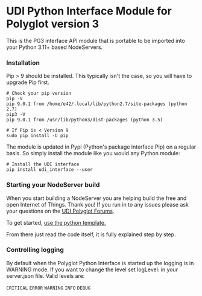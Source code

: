# UDI Python Interface Module for Polyglot version 3

This is the PG3 interface API module that is portable to be imported into your Python 3.11+ based NodeServers.

### Installation

Pip > 9 should be installed. This typically isn't the case, so you will have to upgrade Pip first.

```
# Check your pip version
pip -V
pip 9.0.1 from /home/e42/.local/lib/python2.7/site-packages (python 2.7)
pip3 -V
pip 9.0.1 from /usr/lib/python3/dist-packages (python 3.5)

# If Pip is < Version 9
sudo pip install -U pip
```

The module is updated in Pypi (Python's package interface Pip) on a regular basis. So simply install the module like you would any Python module:

```
# Install the UDI interface
pip install udi_interface --user
```

### Starting your NodeServer build

When you start building a NodeServer you are helping build the free and open Internet of Things. Thank you! If you run in to any issues please ask your questions on the [UDI Polyglot Forums](http://forum.universal-devices.com/forum/111-polyglot/).

To get started, [use the python template.](https://github.com/UniversalDevicesInc/udi-poly-template-python)

From there just read the code itself, it is fully explained step by step.

### Controlling logging

By default when the Polyglot Python Interface is started up the logging is in WARNING mode. If you want to change the level set logLevel: <level> in your server.json file.  Valid levels are:

`CRITICAL` `ERROR` `WARNING` `INFO` `DEBUG`
